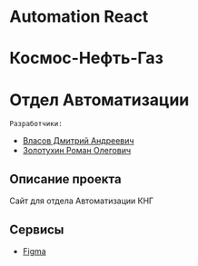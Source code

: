 # Automation React
# Космос-Нефть-Газ
# Отдел Автоматизации

    Разработчики:
* [Власов Дмитрий Андреевич](https://github.com/VlasovDmitriy)
* [Золотухин Роман Олегович](https://https://github.com/Renyyyyy)

## Описание проекта
 Сайт для отдела Автоматизации КНГ

 ## Сервисы

* [Figma](https://www.figma.com/design/1PKdqTFstuxAV4qA7eOh4J/%D0%90%D0%B2%D1%82%D0%BE%D0%BC%D0%B0%D1%82%D0%B8%D0%B7%D0%B0%D1%86%D0%B8%D1%8F?node-id=0-1&p=f&t=z3HfxBDbBHhzrbwA-0)

